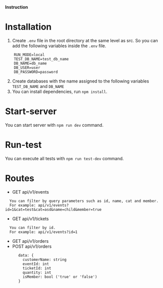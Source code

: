 **Instruction**
# Installation
1. Create `.env` file in the root directory at the same level as src. So you can add the following variables inside the `.env` file.
```
    RUN_MODE=local
    TEST_DB_NAME=test_db_name
    DB_NAME=db_name
    DB_USER=user
    DB_PASSWORD=password
```
2. Create databases with the name assigned to the following variables `TEST_DB_NAME` and `DB_NAME`
3. You can install dependencies, run `npm install`.

# Start-server
You can start server with `npm run dev` command.

# Run-test
You can execute all tests with `npm run test-dev` command.

# Routes
- GET api/v1/events
```
  You can filter by query parameters such as id, name, cat and member.
  For example: api/v1/events?id=1&cat=test&cat=asd&name=child&member=true
```
- GET api/v1/tickets
```
  You can filter by id.
  For example: api/v1/events?id=1
```
- GET api/v1/orders
- POST api/v1/orders
```
      data: {
        customerName: string
        eventId: int
        ticketId: int
        quantity: int
        isMember: bool ('true' or 'false')
      }
```
